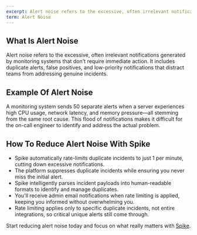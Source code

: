 ```yaml
---
excerpt: Alert noise refers to the excessive, often irrelevant notifications generated by monitoring systems that don't require immediate action.
term: Alert Noise
---
```

## What Is Alert Noise

Alert noise refers to the excessive, often irrelevant notifications generated by monitoring systems that don't require immediate action. It includes duplicate alerts, false positives, and low-priority notifications that distract teams from addressing genuine incidents.

## Example Of Alert Noise

A monitoring system sends 50 separate alerts when a server experiences high CPU usage, network latency, and memory pressure—all stemming from the same root cause. This flood of notifications makes it difficult for the on-call engineer to identify and address the actual problem.

## How To Reduce Alert Noise With Spike

- Spike automatically rate-limits duplicate incidents to just 1 per minute, cutting down excessive notifications.
- The platform suppresses duplicate incidents while ensuring you never miss the initial alert.
- Spike intelligently parses incident payloads into human-readable formats to identify and manage duplicates.
- You'll receive admin email notifications when rate limiting is applied, keeping you informed without overwhelming you.
- Rate limiting applies only to specific duplicate incidents, not entire integrations, so critical unique alerts still come through.

Start reducing alert noise today and focus on what really matters with [Spike](https://app.spike.sh/signup).